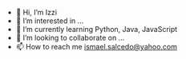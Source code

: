 - 👋 Hi, I’m Izzi
- 👀 I’m interested in ...
- 🌱 I’m currently learning Python, Java, JavaScript
- 💞️ I’m looking to collaborate on ...
- 📫 How to reach me ismael.salcedo@yahoo.com

<!---
ImIzzi/ImIzzi is a ✨ special ✨ repository because its `README.md` (this file) appears on your GitHub profile.
You can click the Preview link to take a look at your changes.
--->
